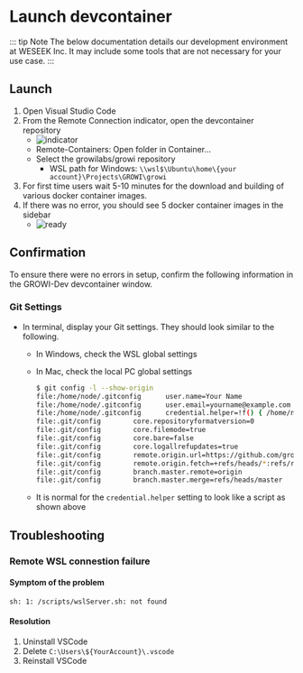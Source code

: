 # Launch devcontainer

::: tip Note
The below documentation details our development environment at WESEEK Inc. It may include some tools that are not necessary for your use case.
:::

## Launch

1. Open Visual Studio Code
1. From the Remote Connection indicator, open the devcontainer repository
    * <img :src="$withBase('/assets/images/vscode-remote-button.png')" alt="indicator">
    * Remote-Containers: Open folder in Container...
    * Select the growilabs/growi repository
        * WSL path for Windows: `\\wsl$\Ubuntu\home\{your account}\Projects\GROWI\growi`
1. For first time users wait 5-10 minutes for the download and building of various docker container images.
1. If there was no error, you should see 5 docker container images in the sidebar
    * <img :src="$withBase('/assets/images/growi-dev-ready.png')" alt="ready">


## Confirmation

To ensure there were no errors in setup, confirm the following information in the GROWI-Dev devcontainer window.


### Git Settings

* In terminal, display your Git settings.  They should look similar to the following.
  * In Windows, check the WSL global settings
  * In Mac, check the local PC global settings

    ```bash
    $ git config -l --show-origin
    file:/home/node/.gitconfig      user.name=Your Name
    file:/home/node/.gitconfig      user.email=yourname@example.com
    file:/home/node/.gitconfig      credential.helper=!f() { /home/node/.vscode-server/bin/a5d1cc28bb5da32ec67e86cc50f84c67cc690321/node /tmp/vscode-remote-containers-c717012556037588bd78c4b869724bf548d49841.js $*; }; f
    file:.git/config        core.repositoryformatversion=0
    file:.git/config        core.filemode=true
    file:.git/config        core.bare=false
    file:.git/config        core.logallrefupdates=true
    file:.git/config        remote.origin.url=https://github.com/growilabs/growi.git
    file:.git/config        remote.origin.fetch=+refs/heads/*:refs/remotes/origin/*
    file:.git/config        branch.master.remote=origin
    file:.git/config        branch.master.merge=refs/heads/master
    ```

  * It is normal for the `credential.helper` setting to look like a script as shown above
  


## Troubleshooting

### Remote WSL connestion failure

#### Symptom of the problem

```
sh: 1: /scripts/wslServer.sh: not found
```

#### Resolution

1. Uninstall VSCode
1. Delete `C:\Users\${YourAccount}\.vscode`
1. Reinstall VSCode
